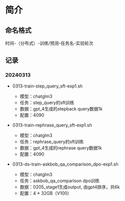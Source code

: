 # 简介

## 命名格式
时间-（分布式）-训练/预测-任务名-实验轮次

## 记录
### 20240313
- 0313-train-step_query_sft-exp1.sh
  - 模型：chatglm3
  - 任务：step_query的sft训练
  - 数据：gpt_4生成的stepback query数据1k 
  - 配置：4090
  
- 0313-train-rephrase_query_sft-exp1.sh
  - 模型：chatglm3
  - 任务：rephrase_query的sft训练
  - 数据：gpt_4生成的rephrase query数据1k 
  - 配置：4090
  
- 0313-ds-train-askbob_qa_comparison_dpo-exp1.sh
  - 模型：chatglm3
  - 任务：askbob_qa_comparison dpo训练
  - 数据：0205_stage1生成output, 由gpt4排序，共6k
  - 配置：4 * 32GB（V100）
    